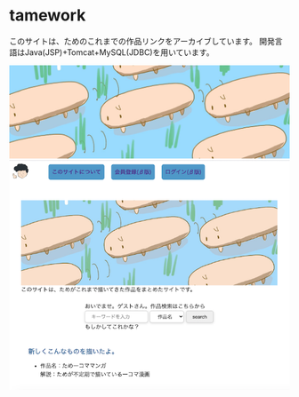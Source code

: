 # tamework

このサイトは、ためのこれまでの作品リンクをアーカイブしています。
開発言語はJava(JSP)+Tomcat+MySQL(JDBC)を用いています。

<img src= "https://github.com/tamemotoakihiro/tamework/blob/master/webapps/img/main_image.jpg">

<img src = "https://github.com/tamemotoakihiro/tamework/blob/master/webapps/img/page_image.png">
